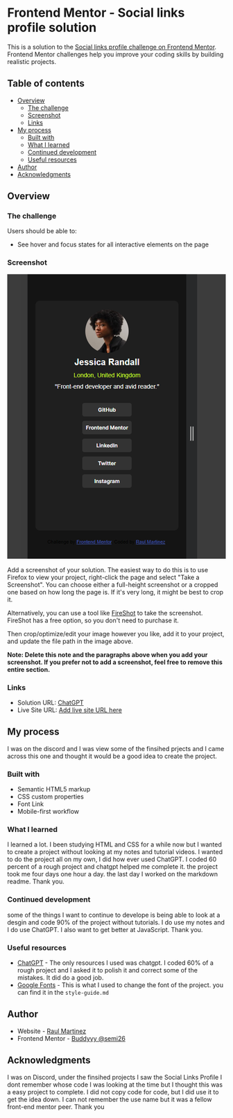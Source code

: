# Frontend Mentor - Social links profile solution

This is a solution to the [Social links profile challenge on Frontend Mentor](https://www.frontendmentor.io/challenges/social-links-profile-UG32l9m6dQ). Frontend Mentor challenges help you improve your coding skills by building realistic projects. 

## Table of contents

- [Overview](#overview)
  - [The challenge](#the-challenge)
  - [Screenshot](#screenshot)
  - [Links](#links)
- [My process](#my-process)
  - [Built with](#built-with)
  - [What I learned](#what-i-learned)
  - [Continued development](#continued-development)
  - [Useful resources](#useful-resources)
- [Author](#author)
- [Acknowledgments](#acknowledgments)


## Overview

### The challenge

Users should be able to:

- See hover and focus states for all interactive elements on the page

### Screenshot

![](./mysnip.PNG)

Add a screenshot of your solution. The easiest way to do this is to use Firefox to view your project, right-click the page and select "Take a Screenshot". You can choose either a full-height screenshot or a cropped one based on how long the page is. If it's very long, it might be best to crop it.

Alternatively, you can use a tool like [FireShot](https://getfireshot.com/) to take the screenshot. FireShot has a free option, so you don't need to purchase it. 

Then crop/optimize/edit your image however you like, add it to your project, and update the file path in the image above.

**Note: Delete this note and the paragraphs above when you add your screenshot. If you prefer not to add a screenshot, feel free to remove this entire section.**

### Links

- Solution URL: [ChatGPT](https://chatgpt.com/)
- Live Site URL: [Add live site URL here](https://your-live-site-url.com)

## My process

I was on the discord and I was view some of the finsihed prjects and I came across this one and thought it would be a good idea to create the project. 

### Built with

- Semantic HTML5 markup
- CSS custom properties
- Font Link
- Mobile-first workflow


### What I learned

I learned a lot. I been studying HTML and CSS for a while now but I wanted to create a project without looking at my notes and tutorial videos. I wanted to do the project all on my own, I did how ever used ChatGPT. I coded 60 percent of a rough project and chatgpt helped me complete it. the project took me four days one hour a day. the last day I worked on the markdown readme. Thank you.


### Continued development

some of the things I want to continue to develope is being able to look at a desgin and code 90% of the project without tutorials. I do use my notes and I do use ChatGPT. I also want to get better at JavaScript. Thank you. 


### Useful resources

- [ChatGPT](https://chatgpt.com/) - The only resources I used was chatgpt. I coded 60% of a rough project and I asked it to polish it and correct some of the mistakes. It did do a good job. 
- [Google Fonts](https://fonts.google.com/specimen/Inter) - This is what I used to change the font of the project. you can find it in the `style-guide.md`


## Author

- Website - [Raul Martinez](https://semi26.github.io/)
- Frontend Mentor - [Buddyyy @semi26](https://www.frontendmentor.io/profile/semi26)

## Acknowledgments

I was on Discord, under the finsihed projects I saw the Social Links Profile I dont remember whose code I was looking at the time but I thought this was a easy project to complete. I did not copy code for code, but I did use it to get the idea down. I can not remember the use name but it was a fellow front-end mentor peer. Thank you 